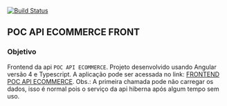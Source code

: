 [![Build Status](https://travis-ci.org/brunojsluz/poc-api-ecommerce-front.svg?branch=master)](https://travis-ci.org/brunojsluz/poc-api-ecommerce-front)

## POC API ECOMMERCE FRONT

### Objetivo
Frontend da api `POC API ECOMMERCE`. Projeto desenvolvido usando Angular versão 4 e Typescript.
A aplicação pode ser acessada no link: [FRONTEND POC API ECOMMERCE](http://poc-api-ecommerce-front.herokuapp.com/).
Obs.: A primeira chamada pode não carregar os dados, isso é normal pois o serviço da api hiberna após algum tempo sem uso.
